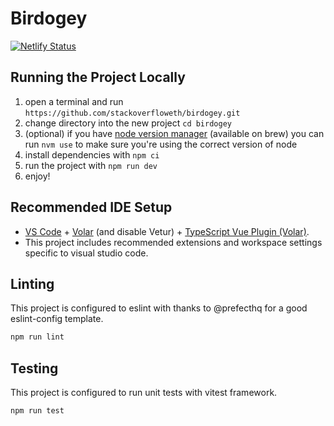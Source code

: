 # Birdogey

[![Netlify Status](https://api.netlify.com/api/v1/badges/a5c6aa9c-d3f1-457e-9ff7-9aeb09632154/deploy-status)](https://app.netlify.com/sites/birdogey/deploys)

## Running the Project Locally

1. open a terminal and run `https://github.com/stackoverfloweth/birdogey.git`
2. change directory into the new project `cd birdogey`
3. (optional) if you have [node version manager](https://github.com/nvm-sh/nvm) (available on brew) you can run `nvm use` to make sure you're using the correct version of node
4. install dependencies with `npm ci`
5. run the project with `npm run dev`
6. enjoy!

## Recommended IDE Setup

- [VS Code](https://code.visualstudio.com/) + [Volar](https://marketplace.visualstudio.com/items?itemName=Vue.volar) (and disable Vetur) + [TypeScript Vue Plugin (Volar)](https://marketplace.visualstudio.com/items?itemName=Vue.vscode-typescript-vue-plugin).
- This project includes recommended extensions and workspace settings specific to visual studio code.

## Linting

This project is configured to eslint with thanks to @prefecthq for a good eslint-config template.

```bash
npm run lint
```

## Testing

This project is configured to run unit tests with vitest framework.

```bash
npm run test
```
